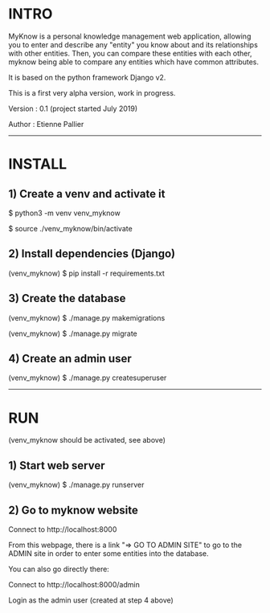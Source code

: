 
# INTRO

MyKnow is a personal knowledge management web application,
allowing you to enter and describe any "entity" you know about and its relationships with other entities.
Then, you can compare these entities with each other, myknow being able to compare any entities which have common attributes.

It is based on the python framework Django v2.

This is a first very alpha version, work in progress.

Version : 0.1 (project started July 2019)

Author : Etienne Pallier 

---

# INSTALL

## 1) Create a venv and activate it

$ python3 -m venv venv_myknow

$ source ./venv_myknow/bin/activate

## 2) Install dependencies (Django)

(venv_myknow) $ pip install -r requirements.txt 

## 3) Create the database

(venv_myknow) $ ./manage.py makemigrations

(venv_myknow) $ ./manage.py migrate

## 4) Create an admin user

(venv_myknow) $ ./manage.py createsuperuser



-------------

# RUN

(venv_myknow should be activated, see above)

## 1) Start web server

(venv_myknow) $ ./manage.py runserver

## 2) Go to myknow website

Connect to http://localhost:8000

From this webpage, there is a link "=> GO TO ADMIN SITE" to go to the ADMIN site in order to enter some entities into the database.

You can also go directly there:

Connect to http://localhost:8000/admin

Login as the admin user (created at step 4 above)

